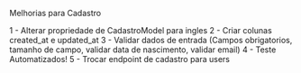 Melhorias para Cadastro

1 - Alterar propriedade de CadastroModel para ingles
2 - Criar colunas created_at e updated_at
3 - Validar dados de entrada (Campos obrigatorios, tamanho de campo, validar data de nascimento, validar email)
4 - Teste Automatizados!
5 - Trocar endpoint de cadastro para users
